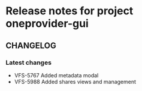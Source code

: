 # Release notes for project oneprovider-gui


CHANGELOG
---------

### Latest changes

* VFS-5767 Added metadata modal
* VFS-5988 Added shares views and management
